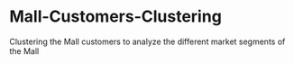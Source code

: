 # Mall-Customers-Clustering
Clustering the Mall customers to analyze the different market segments of the Mall
